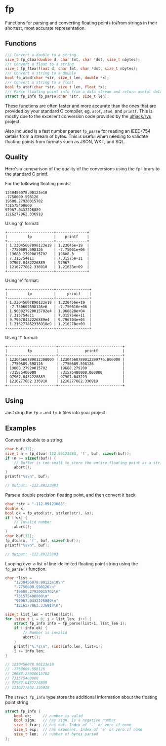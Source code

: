 # fp

Functions for parsing and converting floating points to/from strings in their shortest, most accurate representation.

## Functions

```c
/// Convert a double to a string
size_t fp_dtoa(double d, char fmt, char *dst, size_t nbytes);
/// Convert a float to a string
size_t fp_ftoa(float d, char fmt, char *dst, size_t nbytes);
/// Convert a string to a double
bool fp_atod(char *str, size_t len, double *x);
/// Convert a string to a float
bool fp_atof(char *str, size_t len, float *x);
/// Parse floating point info from a data stream and return useful details.
struct fp_info fp_parse(char *str, size_t len);
```

These functions are often faster and more accurate than the ones that are 
provided by your standard C compiler, eg. `atof`, `atod`, and `printf`.
This is mostly due to the excellent conversion code provided by the
[ulfjack/ryu](https://github.com/ulfjack/ryu) project.

Also included is a fast number parser `fp_parse` for reading an IEEE+754
details from a stream of bytes. This is useful when needing to validate
floating points from formats such as JSON, WKT, and SQL.

## Quality

Here's a comparison of the quality of the conversions using the `fp` library
to the standard C printf.

For the following floating points:

```
1230456078.90123e10
-7750609.598126
19688.27920015702
731575400000
97967.0432226889
1216277862.336918
```

Using 'g' format:

```
+---------------------+--------------+
|         fp          |    printf    |
+---------------------+--------------+
| 1.23045607890123e19 | 1.23046e+19  |
| -7750609.598126     | -7.75061e+06 |
| 19688.27920015702   | 19688.3      |
| 7.315754e11         | 7.31575e+11  |
| 97967.0432226889    | 97967        |
| 1216277862.336918   | 1.21628e+09  |
+---------------------+--------------+
```

Using 'e' format:

```
+---------------------+---------------+
|         fp          |     printf    |
+---------------------+---------------+
| 1.23045607890123e19 | 1.230456e+19  |
| -7.750609598126e6   | -7.750610e+06 |
| 1.968827920015702e4 | 1.968828e+04  |
| 7.315754e11         | 7.315754e+11  |
| 9.79670432226889e4  | 9.796704e+04  |
| 1.216277862336918e9 | 1.216278e+09  |
+---------------------+---------------+
```

Using 'f' format:

```
+----------------------+-----------------------------+
|         fp           |            printf           |
+----------------------+-----------------------------+
| 12304560789012300000 | 12304560789012299776.000000 |
| -7750609.598126      | -7750609.598126             |
| 19688.27920015702    | 19688.279200                |
| 731575400000         | 731575400000.000000         |
| 97967.0432226889     | 97967.043223                |
| 1216277862.336918    | 1216277862.336918           |
+----------------------+-----------------------------+
```

## Using

Just drop the `fp.c` and `fp.h` files into your project.

## Examples

Convert a double to a string.

```c
char buf[32];
size_t n = fp_dtoa(-112.89123883, 'f', buf, sizeof(buf));
if (n >= sizeof(buf)) {
	// Buffer is too small to store the entire floating point as a string.
    abort();
}
printf("%s\n", buf);

// Output: -112.89123883
```

Parse a double precision floating point, and then convert it back

```c
char *str = "-112.89123883";
double x;
bool ok = fp_atod(str, strlen(str), &x);
if (!ok) {
    // Invalid number
    abort();
}
char buf[32];
fp_dtoa(x, 'f', buf, sizeof(buf));
printf("%s\n", buf);

// Output: -112.89123883
```

Looping over a list of line-delimited floating point string using the 
`fp_parse()` function.

```c
char *list = 
    "1230456078.90123e10\n"
    "-7750609.598126\n"
    "19688.27920015702\n"
    "731575400000\n"
    "97967.0432226889\n"
    "1216277862.336918\n";

size_t list_len = strlen(list);
for (size_t i = 0; i < list_len; i++) {
    struct fp_info info = fp_parse(list+i, list_len-i);
    if (!info.ok) {
        // Number is invalid
        abort();
    }
    printf("%.*s\n", (int)info.len, list+i);
    i += info.len;
}

// 1230456078.90123e10
// -7750609.598126
// 19688.27920015702
// 731575400000
// 97967.0432226889
// 1216277862.336918
```

The `struct fp_info` type store the additional information about the floating
point string.

```c
struct fp_info {
    bool ok;     // number is valid
    bool sign;   // has sign. Is a negative number
    size_t frac; // has dot. Index of '.' or zero if none
    size_t exp;  // has exponent. Index of 'e' or zero if none
    size_t len;  // number of bytes parsed
};
```


